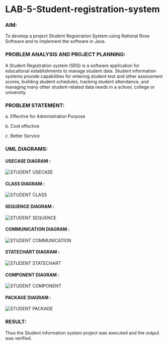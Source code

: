 # LAB-5-Student-registration-system


### AIM:
To develop a project Student Registration System using Rational Rose Software and to implement the software in Java.

### PROBLEM ANALYSIS AND PROJECT PLANNING:
A Student Registration system (SRS) is a software application for educational establishments to manage student data. Student information systems provide capabilities for entering student test and other assessment scores, building student schedules, tracking student attendance, and managing many other student-related data needs in a school, college or university.

### PROBLEM STATEMENT:
a. Effective for Administration Purpose

b. Cost effective

c. Better Service

### UML DIAGRAMS:

#### USECASE DIAGRAM :

![STUDENT USECASE](https://github.com/23005529/LAB-5-Student-registration-system/assets/139842207/2fd7a5ff-3b0d-443d-a460-83b56fe7af65)

#### CLASS DIAGRAM :

![STUDENT CLASS](https://github.com/23005529/LAB-5-Student-registration-system/assets/139842207/2e7d20b2-8236-4028-a78f-14d72e296bf9)

#### SEQUENCE DIAGRAM :

![STUDENT SEQUENCE](https://github.com/23005529/LAB-5-Student-registration-system/assets/139842207/4c0db3bd-0c2a-43e5-9244-ce0ee558f349)

#### COMMUNICATION DIAGRAM :

![STUDENT COMMUNICATION](https://github.com/23005529/LAB-5-Student-registration-system/assets/139842207/a417d886-eb20-4892-9b78-88f01fe6846a)

#### STATECHART DIAGRAM :

![STUDENT STATECHART](https://github.com/23005529/LAB-5-Student-registration-system/assets/139842207/932f4fc5-00ba-4e71-b5bf-dbea23356f69)

#### COMPONENT DIAGRAM :

![STUDENT COMPONENT](https://github.com/23005529/LAB-5-Student-registration-system/assets/139842207/8997be90-8a04-4707-81fd-32052da3d70d)

#### PACKAGE DIAGRAM :

![STUDENT PACKAGE](https://github.com/23005529/LAB-5-Student-registration-system/assets/139842207/192c0ebd-9494-4252-998b-926f20415fb8)

### RESULT:
Thus the Student information system project was executed and the output was verified.

